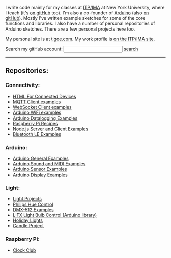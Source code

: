 I write code mainly for my classes at [ITP/IMA](https://itp.nyu.edu) at New York University, where I teach (it's [on gitHub](https://github.com/itpnyu) too).  I'm also a co-founder of [Arduino](https://www.arduino.cc) (also [on gitHub](https://github.com/arduino)). Mostly I've written example sketches for some of the core functions and libraries. I also have a number of personal repositories of Arduino sketches. There are a few personal projects here too.

My personal site is at [tigoe.com](https://tigoe.com). My work profile is [on the ITP/IMA site](https://tisch.nyu.edu/about/directory/itp/3558397). 

 Search my gitHub account:
  <input type="text" id="searchbox" onchange="search();">
  <a href=""  id="searcher" class="button">search</a>

----
## Repositories:

### Connectivity:
* [HTML For Connected Devices]({{site.baseurl}}/html-for-conndev)
* [MQTT Client examples]({{site.baseurl}}/mqtt-examples)
* [WebSocket Client examples]({{site.baseurl}}/websocket-examples)
* [Arduino WiFi examples]({{site.baseurl}}/Wifi101_examples)
* [Arduino Datalogging Examples]({{site.baseurl}}/DataloggingExamples)
* [Raspberry Pi Recipes]({{site.baseurl}}/PiRecipes)
* [Node.js Server and Client Examples]({{site.baseurl}}/NodeExamples)
* [Bluetooth LE Examples]({{site.baseurl}}/BluetoothLE-Examples)

### Arduino:<br /> 
* [Arduino General Examples]({{site.baseurl}}/ArduinoGeneralExamples)
* [Arduino Sound and MIDI Examples]({{site.baseurl}}/SoundExamples)
* [Arduino Sensor Examples]({{site.baseurl}}/SensorExamples)
* [Arduino Display Examples]({{site.baseurl}}/display-examples) 
 
### Light:<br /> 
* [Light Projects]({{site.baseurl}}/LightProjects)
* [Philips Hue Control]({{site.baseurl}}/hue-control)
* [DMX-512 Examples]({{site.baseurl}}/DMX-Examples)
* [LIFX Light Bulb Control (Arduino library)]({{site.codeurl}}/ArduinoLifx)
* [Holiday Lights]({{site.codeurl}}/HolidayLights)
* [Candle Project]({{site.codeurl}}/CandleProject)

### Raspberry Pi:<br /> 
* [Clock Club](https://itpnyu.github.io/clock-club) 


  
  <script>

    function search() {
      let url = 'https://github.com/search/advanced?q=user%3Atigoe+';
      let term = document.getElementById('searchbox').value;
      url += term;
      let mySearchLink = document.getElementById("searcher");
      mySearchLink.href = url;
      mySearchLink.target = "_blank";
      mySearchLink.click();
    }
  </script>